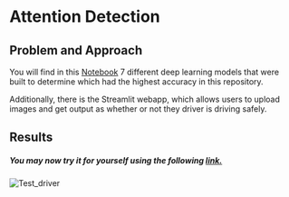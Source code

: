 # Attention Detection

## Problem and Approach
You will find in this [Notebook](https://nbviewer.org/github/MostafaNabilll/Attention-Detection/blob/main/Notebook/Drivers%20Notebook.ipynb) 7 different deep learning models that were built to determine which had the highest accuracy in this repository. <br>

Additionally, there is the Streamlit webapp, which allows users to upload images and get output as whether or not they driver is driving safely.

## Results

##### You may now try it for yourself using the following [link.]( https://mostafanabilll-attention-detection-app-hzg1qx.streamlitapp.com/)
![Test_driver](https://user-images.githubusercontent.com/60539423/199037362-655e3326-d9cc-4dfd-a3b6-f75aca191434.png)






